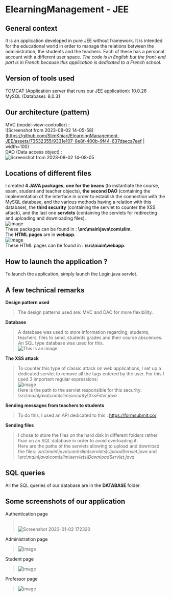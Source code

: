 # ElearningManagement - JEE

## General context
It is an application developed in pure JEE without framework.  It is intended for the educational world in order to manage the relations between the administration, the students and the teachers.
Each of these has a personal account with a different user space. *The code is in English but the front-end part is in French because this application is dedicated to a French school.*

## Version of tools used
TOMCAT (Application server that runs our JEE application): 10.0.26
<br />MySQL (Database):  8.0.31<br />

## Our architecture (pattern)
MVC (model-view-controller) : <br />
 ![Screenshot from 2023-08-02 14-05-58](https://github.com/SlimKhiari/ElearningManagement-JEE/assets/73532355/9331e107-8e8f-400b-9f44-637daeca7eef | width=100)
<br />
DAO (Data access object) : <br />
![Screenshot from 2023-08-02 14-08-05](https://github.com/SlimKhiari/ElearningManagement-JEE/assets/73532355/af0d3c39-5211-4cc4-af2f-20c27626eb61)
<br />

## Locations of different files
I created **4 JAVA packages**; **one for the beans** (to instantiate the course, exam, student and teacher objects), **the second DAO** (containing the implementation of the interface in order to establish the connection with the MySQL database, and the various methods having a relation with this database), the **third security** (containing the servlet to counter the XSS attack), and the last one **servlets** (containing the servlets for redirecting and uploading and downloading files).
<br />![image](https://user-images.githubusercontent.com/73532355/210252939-b43c835a-f200-4fde-8920-e8e384c2b870.png) <br/> 
These packages can be found in : **\src\main\java\com\slim**.
<br />
The **HTML pages** are in **webapp**.
<br />![image](https://user-images.githubusercontent.com/73532355/210253022-d35a236e-e6f5-46c0-9f65-df4ea159cb7c.png)
<br/>These HTML pages can be found in : **\src\main\webapp**.

## How to launch the application ?
To launch the application, simply launch the Login.java servlet.

## A few technical remarks
**Design pattern used**<br />
> The design patterns used are: MVC and DAO for more flexibility.<br />

**Database**<br />
> A database was used to store information regarding; students, teachers, files to send, students grades and their course abscences. An SQL type database was used for this.<br />
![This is an image](https://user-images.githubusercontent.com/73532355/210249899-638efd92-d5fe-4ff9-8258-5acac8c4732d.png)

**The XSS attack**<br />
> To counter this type of classic attack on web applications, I set up a dedicated servlet to remove all the tags entered by the user. For this I used 3 important regular expressions:<br />
![image](https://user-images.githubusercontent.com/73532355/210250334-513eb44e-2662-4ddc-b7b1-2036a99ed03a.png)
<br />Here is the path to the servlet responsible for this security: *\src\main\java\com\slim\security\XssFilter.java*

**Sending messages from teachers to students**
> To do this, I used an API dedicated to this : https://formsubmit.co/

**Sending files**
> I chose to store the files on the hard disk in different folders rather than on an SQL database in order to avoid overloading it.
<br />Here are the paths of the servlets allowing to upload and download the files: *\src\main\java\com\slim\servlets\UploadServlet.java* and *\src\main\java\com\slim\servlets\DownloadServlet.java*

## SQL queries
All the SQL queries of our database are in the **DATABASE** folder.

## Some screenshots of our application
Authentication page
> <br />![Screenshot 2023-01-02 172320](https://user-images.githubusercontent.com/73532355/210257237-ecbe7f80-91b9-42ce-a6e2-92893e091bbf.jpg)

Administration page
> ![image](https://user-images.githubusercontent.com/73532355/210257346-734fde6f-566d-4f56-9c73-ecb51f5759ab.png)

Student page
> ![image](https://user-images.githubusercontent.com/73532355/210508843-5e5746e5-8735-4928-a7fa-a308d9a66ea0.png)

Professor page
> ![image](https://user-images.githubusercontent.com/73532355/210508929-355e45b3-1ce2-4335-9526-77384efdc3b9.png)


